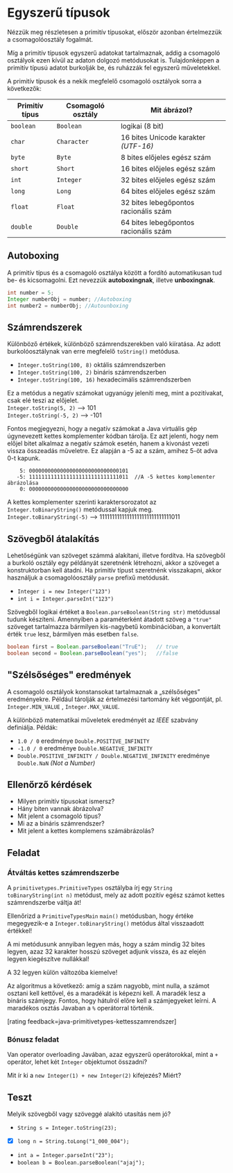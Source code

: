 # Egyszerű típusok

Nézzük meg részletesen a primitív típusokat, először azonban értelmezzük a csomagolóosztály fogalmát.

Míg a primitív típusok egyszerű adatokat tartalmaznak, addig a csomagoló osztályok ezen kívül az 
adaton dolgozó metódusokat is. Tulajdonképpen a primitív típusú adatot burkolják be, és ruházzák fel 
egyszerű műveletekkel.

A primitív típusok és a nekik megfelelő csomagoló osztályok sorra a következők:

|Primitív típus      | Csomagoló osztály           | Mit ábrázol?                          |
| ------------------ | --------------------------- | ------------------------------------- |
| `boolean`          | `Boolean`                   | logikai (8 bit)                       |
| `char`             | `Character`                 | 16 bites Unicode karakter _(UTF-16)_  |
| `byte`             | `Byte`                      | 8 bites előjeles egész szám           |
| `short`            | `Short`                     | 16 bites előjeles egész szám          |
| `int`              | `Integer`                   | 32 bites előjeles egész szám          |
| `long`             | `Long`                      | 64 bites előjeles egész szám          |
| `float`            | `Float`                     | 32 bites lebegőpontos racionális szám |
| `double`           | `Double`                    | 64 bites lebegőpontos racionális szám |

## Autoboxing

A primitív típus és a csomagoló osztálya között a fordító automatikusan tud be- és kicsomagolni. 
Ezt nevezzük **autoboxingnak**, illetve **unboxingnak**.

```java
int number = 5;
Integer numberObj = number; //Autoboxing
int number2 = numberObj; //Autounboxing
```

## Számrendszerek

Különböző értékek, különböző számrendszerekben való kiíratása. Az adott burkolóosztálynak 
van erre megfelelő `toString()`  metódusa.

*	`Integer.toString(100, 8)` oktális számrendszerben
*	`Integer.toString(100, 2)` bináris számrendszerben
*	`Integer.toString(100, 16)` hexadecimális számrendszerben

Ez a metódus a negatív számokat ugyanúgy jeleníti meg, mint a pozitívakat, csak elé teszi az előjelet.  
`Integer.toString(5, 2)` --> 101  
`Integer.toString(-5, 2)` --> -101

Fontos megjegyezni, hogy a negatív számokat a Java virtuális gép úgynevezett kettes 
komplementer kódban tárolja. Ez azt jelenti, hogy nem előjel bitet alkalmaz a negatív 
számok esetén, hanem a kivonást vezeti vissza összeadás műveletre. Ez alapján a -5 
az a szám, amihez 5-öt adva 0-t kapunk.

```text
    5: 00000000000000000000000000000101
   -5: 11111111111111111111111111111011  //A -5 kettes komplementer ábrázolása
    0: 00000000000000000000000000000000
```

A kettes komplementer szerinti karaktersorozatot az `Integer.toBinaryString()` metódussal kapjuk meg.  
`Integer.toBinaryString(-5)` --> 11111111111111111111111111111011

## Szövegből átalakítás

Lehetőségünk van szöveget számmá alakítani, illetve fordítva. Ha szövegből a burkoló 
osztály egy példányát szeretnénk létrehozni, akkor a szöveget a konstruktorban kell átadni. 
Ha primitív típust szeretnénk visszakapni, akkor használjuk a csomagolóosztály `parse` prefixű metódusát.

*	`Integer i = new Integer("123")`
*	`int i = Integer.parseInt("123")`

Szövegből logikai értéket a `Boolean.parseBoolean(String str)` metódussal tudunk készíteni. 
Amennyiben a paraméterként átadott szöveg a `"true"` szöveget tartalmazza bármilyen 
kis-nagybetű kombinációban, a konvertált érték `true` lesz, bármilyen más esetben `false`.

```java
boolean first = Boolean.parseBoolean("TruE");   // true
boolean second = Boolean.parseBoolean("yes"); 	//false
```

## "Szélsőséges" eredmények

A csomagoló osztályok konstansokat tartalmaznak a „szélsőséges” eredményekre. 
Például tárolják az értelmezési tartomány két végpontját, pl. `Integer.MIN_VALUE` , `Integer.MAX_VALUE`.

A különböző matematikai műveletek eredményét az _IEEE_ szabvány definiálja. Példák:

*	`1.0 / 0` eredménye `Double.POSITIVE_INFINITY`
*	`-1.0 / 0` eredménye `Double.NEGATIVE_INFINITY`
*	`Double.POSITIVE_INFINITY / Double.NEGATIVE_INFINITY` eredménye `Double.NaN` _(Not a Number)_


## Ellenőrző kérdések

* Milyen primitív típusokat ismersz?
* Hány biten vannak ábrázolva?
* Mit jelent a csomagoló típus?
* Mi az a bináris számrendszer?
* Mit jelent a kettes komplemens számábrázolás?

## Feladat

### Átváltás kettes számrendszerbe

A `primitivetypes.PrimitiveTypes` osztályba írj egy `String toBinaryString(int n)` metódust,
mely az adott pozitív egész számot kettes számrendszerbe váltja át!

Ellenőrizd a `PrimitiveTypesMain` `main()` metódusban, hogy értéke megegyezik-e a `Integer.toBinaryString()`
metódus által visszaadott értékkel!

A mi metódusunk annyiban legyen más, hogy a szám mindig 32 bites legyen, azaz 32 karakter hosszú
szöveget adjunk vissza, és az elején legyen kiegészítve nullákkal!

A 32 legyen külön változóba kiemelve!

Az algoritmus a következő: amíg a szám nagyobb, mint nulla, 
a számot osztani kell kettővel, és a maradékát is képezni kell. A maradék lesz 
a bináris számjegy. Fontos, hogy hátulról előre kell a számjegyeket leírni. 
A maradékos osztás Javaban a `%` operátorral történik.

[rating feedback=java-primitivetypes-kettesszamrendszer]

### Bónusz feladat

Van operator overloading Javában, azaz egyszerű operátorokkal, mint a
`+` operátor, lehet két `Integer` objektumot összadni?

Mit ír ki a `new Integer(1) + new Integer(2)` kifejezés? Miért?

## Teszt

Melyik szövegből vagy szöveggé alakító utasítás nem jó?

* `String s = Integer.toString(23);`
* [x] `long n = String.toLong("1_000_004");`
* `int a = Integer.parseInt("23");`
* `boolean b = Boolean.parseBoolean("ajaj");`
